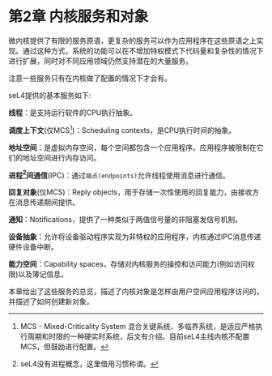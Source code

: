 # 第2章 内核服务和对象

微内核提供了有限的服务原语，更复杂的服务可以作为应用程序在这些原语之上实现。通过这种方式，系统的功能可以在不增加特权模式下代码量和复杂性的情况下进行扩展，同时对不同应用领域仍然支持潜在的大量服务。

注意一些服务只有在内核做了配置的情况下才会有。

seL4提供的基本服务如下:

**线程**：是支持运行软件的CPU执行抽象。

**调度上下文**(仅MCS[^1])：Scheduling contexts，是CPU执行时间的抽象。

**地址空间**：是虚拟内存空间，每个空间都包含一个应用程序。应用程序被限制在它们的地址空间进行内存访问。

**进程[^2]间通信**(IPC)：通过`端点(endpoints)`允许线程使用消息进行通信。

**回复对象**(仅MCS)：Reply objects，用于存储一次性使用的回复能力，由接收方在消息传递期间提供。

**通知**：Notifications，提供了一种类似于两值信号量的非阻塞发信号机制。

**设备抽象**：允许将设备驱动程序实现为非特权的应用程序，内核通过IPC消息传递硬件设备中断。

**能力空间**：Capability spaces，存储对内核服务的操控和访问能力(例如访问权限)以及簿记信息。

本章给出了这些服务的总览，描述了内核对象是怎样由用户空间应用程序访问的，并描述了如何创建新对象。


[^1]: MCS - Mixed-Criticality System 混合关键系统、多临界系统，是适应严格执行周期和时限的一种硬实时系统，后文有介绍。目前seL4主线内核不配置MCS，但鼓励进行配置。

[^2]: seL4没有进程概念，这里借用习惯称谓。

